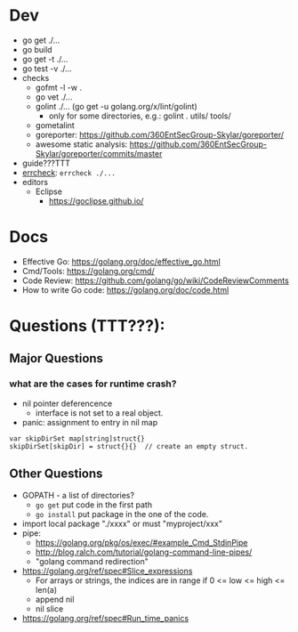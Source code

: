 # Dev
* go get ./...
* go build
* go get -t ./...
* go test -v ./...
* checks
  * gofmt -l -w .
  * go vet ./...
  * golint ./... (go get -u golang.org/x/lint/golint)
    * only for some directories, e.g.: golint . utils/ tools/
  * gometalint
  * goreporter: https://github.com/360EntSecGroup-Skylar/goreporter/
  * awesome static analysis: https://github.com/360EntSecGroup-Skylar/goreporter/commits/master
* guide???TTT
* [errcheck](https://github.com/kisielk/errcheck): ```errcheck ./...```
* editors
  * Eclipse
    * https://goclipse.github.io/

# Docs
* Effective Go: https://golang.org/doc/effective_go.html
* Cmd/Tools: https://golang.org/cmd/
* Code Review: https://github.com/golang/go/wiki/CodeReviewComments
* How to write Go code: https://golang.org/doc/code.html

# Questions (TTT???):
## Major Questions
### what are the cases for runtime crash? 
* nil pointer deferencence
  * interface is not set to a real object.
* panic: assignment to entry in nil map
```
var skipDirSet map[string]struct{}
skipDirSet[skipDir] = struct{}{}  // create an empty struct.
```

## Other Questions
* GOPATH - a list of directories?
  * ```go get``` put code in the first path
  * ```go install``` put package in the one of the code.
* import local package "./xxxx" or must "myproject/xxx"
* pipe: 
  * https://golang.org/pkg/os/exec/#example_Cmd_StdinPipe
  * http://blog.ralch.com/tutorial/golang-command-line-pipes/
  * "golang command redirection"
* https://golang.org/ref/spec#Slice_expressions
  * For arrays or strings, the indices are in range if 0 <= low <= high <= len(a)
  * append nil
  * nil slice
* https://golang.org/ref/spec#Run_time_panics
